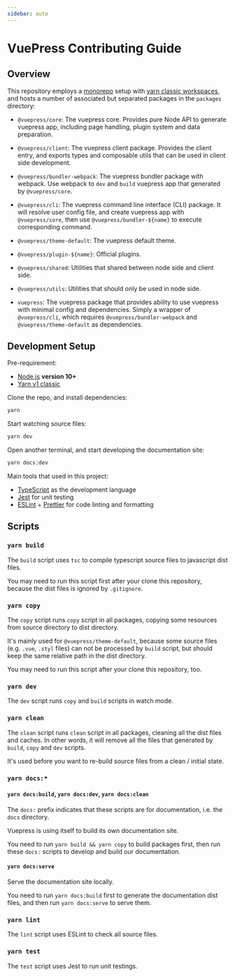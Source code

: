 ```yaml
---
sidebar: auto
---
```


# VuePress Contributing Guide

## Overview

This repository employs a [monorepo](https://en.wikipedia.org/wiki/Monorepo) setup with [yarn classic workspaces](https://classic.yarnpkg.com/en/docs/workspaces), and hosts a number of associated but separated packages in the `packages` directory:

- `@vuepress/core`: The vuepress core. Provides pure Node API to generate vuepress app, including page handling, plugin system and data preparation.

- `@vuepress/client`: The vuepress client package. Provides the client entry, and exports types and composable utils that can be used in client side development.

- `@vuepress/bundler-webpack`: The vuepress bundler package with webpack. Use webpack to `dev` and `build` vuepress app that generated by `@vuepress/core`.

- `@vuepress/cli`: The vuepress command line interface (CLI) package. It will resolve user config file, and create vuepress app with `@vuepress/core`, then use `@vuepress/bundler-${name}` to execute corresponding command.

- `@vuepress/theme-default`: The vuepress default theme.

- `@vuepress/plugin-${name}`: Official plugins.

- `@vuepress/shared`: Utilities that shared between node side and client side.

- `@vuepress/utils`: Utilities that should only be used in node side.

- `vuepress`: The vuepress package that provides ability to use vuepress with minimal config and dependencies. Simply a wrapper of `@vuepress/cli`, which requires `@vuepress/bundler-webpack` and `@vuepress/theme-default` as dependencies.

## Development Setup

Pre-requirement:

- [Node.js](http://nodejs.org) **version 10+**
- [Yarn v1 classic](https://classic.yarnpkg.com/en/docs/install)

Clone the repo, and install dependencies:

```bash
yarn
```

Start watching source files:

```bash
yarn dev
```

Open another terminal, and start developing the documentation site:

```bash
yarn docs:dev
```

Main tools that used in this project:

- [TypeScript](https://www.typescriptlang.org/) as the development language
- [Jest](https://jestjs.io/) for unit testing
- [ESLint](https://eslint.org/) + [Prettier](https://prettier.io/) for code linting and formatting

## Scripts

### `yarn build`

The `build` script uses `tsc` to compile typescript source files to javascript dist files.

You may need to run this script first after your clone this repository, because the dist files is ignored by `.gitignore`.

### `yarn copy`

The `copy` script runs `copy` script in all packages, copying some resources from source directory to dist directory.

It's mainly used for `@vuepress/theme-default`, because some source files (e.g. `.vue`, `.styl` files) can not be processed by `build` script, but should keep the same relative path in the dist directory.

You may need to run this script after your clone this repository, too.

### `yarn dev`

The `dev` script runs `copy` and `build` scripts in watch mode.

### `yarn clean`

The `clean` script runs `clean` script in all packages, cleaning all the dist files and caches. In other words, it will remove all the files that generated by `build`, `copy` and `dev` scripts.

It's used before you want to re-build source files from a clean / initial state.

### `yarn docs:*`

#### `yarn docs:build`, `yarn docs:dev`, `yarn docs:clean`

The `docs:` prefix indicates that these scripts are for documentation, i.e. the `docs` directory.

Vuepress is using itself to build its own documentation site.

You need to run `yarn build && yarn copy` to build packages first, then run these `docs:` scripts to develop and build our documentation.

#### `yarn docs:serve`

Serve the documentation site locally.

You need to run `yarn docs:build` first to generate the documentation dist files, and then run `yarn docs:serve` to serve them.

### `yarn lint`

The `lint` script uses ESLint to check all source files.

### `yarn test`

The `test` script uses Jest to run unit testings.
